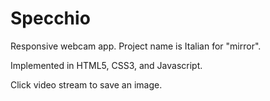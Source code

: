# Specchio
Responsive webcam app. Project name is Italian for "mirror".

Implemented in HTML5, CSS3, and Javascript.

Click video stream to save an image.
